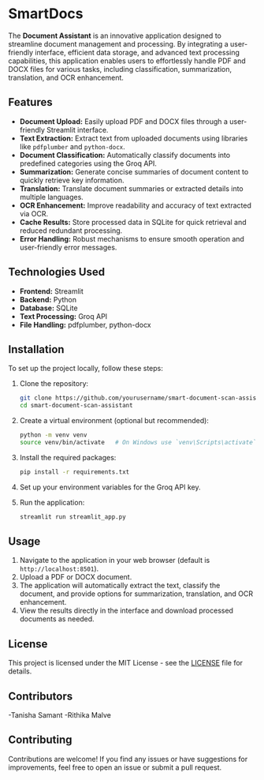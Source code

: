# SmartDocs

The **Document Assistant** is an innovative application designed to streamline document management and processing. By integrating a user-friendly interface, efficient data storage, and advanced text processing capabilities, this application enables users to effortlessly handle PDF and DOCX files for various tasks, including classification, summarization, translation, and OCR enhancement.

## Features

- **Document Upload:** Easily upload PDF and DOCX files through a user-friendly Streamlit interface.
- **Text Extraction:** Extract text from uploaded documents using libraries like `pdfplumber` and `python-docx`.
- **Document Classification:** Automatically classify documents into predefined categories using the Groq API.
- **Summarization:** Generate concise summaries of document content to quickly retrieve key information.
- **Translation:** Translate document summaries or extracted details into multiple languages.
- **OCR Enhancement:** Improve readability and accuracy of text extracted via OCR.
- **Cache Results:** Store processed data in SQLite for quick retrieval and reduced redundant processing.
- **Error Handling:** Robust mechanisms to ensure smooth operation and user-friendly error messages.

## Technologies Used

- **Frontend:** Streamlit
- **Backend:** Python
- **Database:** SQLite
- **Text Processing:** Groq API
- **File Handling:** pdfplumber, python-docx

## Installation

To set up the project locally, follow these steps:

1. Clone the repository:
   ```bash
   git clone https://github.com/yourusername/smart-document-scan-assistant.git
   cd smart-document-scan-assistant
   ```

2. Create a virtual environment (optional but recommended):
   ```bash
   python -m venv venv
   source venv/bin/activate   # On Windows use `venv\Scripts\activate`
   ```

3. Install the required packages:
   ```bash
   pip install -r requirements.txt
   ```

4. Set up your environment variables for the Groq API key.

5. Run the application:
   ```bash
   streamlit run streamlit_app.py
   ```

## Usage

1. Navigate to the application in your web browser (default is `http://localhost:8501`).
2. Upload a PDF or DOCX document.
3. The application will automatically extract the text, classify the document, and provide options for summarization, translation, and OCR enhancement.
4. View the results directly in the interface and download processed documents as needed.

## License

This project is licensed under the MIT License - see the [LICENSE](LICENSE) file for details.

## Contributors

-Tanisha Samant -Rithika Malve

## Contributing

Contributions are welcome! If you find any issues or have suggestions for improvements, feel free to open an issue or submit a pull request.
